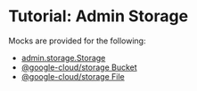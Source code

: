 # Tutorial: Admin Storage

Mocks are provided for the following:
* [admin.storage.Storage](https://firebase.google.com/docs/reference/admin/node/admin.storage.Storage)
* [@google-cloud/storage Bucket](https://cloud.google.com/nodejs/docs/reference/storage/1.6.x/Bucket)
* [@google-cloud/storage File](https://cloud.google.com/nodejs/docs/reference/storage/1.6.x/File)
